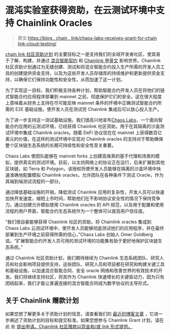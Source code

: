 # 混沌实验室获得资助，在云测试环境中支持 Chainlink Oracles

> 原文:[https://blog . chain . link/chaos-labs-receives-grant-for-chain link-cloud-testing/](https://blog.chain.link/chaos-labs-receives-grant-for-chainlink-cloud-testing/)

[chain link 社区资助计划](https://chain.link/community/grants) 的主要目标之一是支持我们的全球开发者社区，使其易于了解、构建，并通过 [混合智能契约](https://blog.chain.link/hybrid-smart-contracts-explained/) 和 [Chainlink 甲骨文](https://blog.chain.link/what-is-chainlink/) 影响世界。Chainlink 社区资助计划通过为无缝创建、测试和将混合智能合约投入生产所需的开发人员工具的创建提供资金支持，以及为这些开发人员存储库的持续维护和更新提供资金支持，以确保它们保持功能性和安全性，从而加速了这一计划。

为了实现这一目标，我们积极支持各种计划，帮助智能合约开发人员在将他们的链式智能合约应用程序部署到 mainnet 之前，彻底保护它们的安全。这在很大程度上意味着从财务上支持在尽可能反映 mainnet 条件的环境中正确测试智能合约所需的 E2E 基础设施，使开发人员在测试完 Chainlink 集成后可以放心投入生产。

为了进一步支持这一测试基础设施，我们很高兴地宣布[Chaos Labs](https://chaoslabs.xyz/)，一个面向智能合约应用的云测试环境，已经获得 Chainlink 社区资助，用于在其隔离的沙盒测试环境中集成 Chainlink oracles。随着 DeFi 协议现在在 mainnet 上获得数百亿美元的价值，在这样的测试环境中实现对 Chainlink oracles 的支持对于帮助确保整个区块链生态系统的长期可持续性和安全性至关重要。

Chaos Labs 使团队能够在 mainnet forks 上创建高保真的基于代理和场景的模拟，提供真实的测试环境。目前，以太坊网络上的协议正在运行，后来扩展到其他区块链，如 Terra 和 Polygon，该授权将使开发人员能够在隔离的沙盒环境中快速准确地配置模拟 Chainlink oracles，允许团队在各种条件下测试 Oracle，作为其端到端测试流程的一部分。

通过降低基础设施的开销，降低测试 Chainlink 应用的复杂性，开发人员可以快速加快开发速度，缩短上市时间，帮助他们在不影响协议安全性的情况下保持竞争力。通过创建允许模拟使用 Chainlink oracles 的 API 规范，以及用于配置和使用流程的用户界面，智能合约生态系统作为一个整体可以提高用户信任度。

“我们很自豪能够获得 Chainlink 社区的资助，将 Chainlink oracles 集成到 Chaos Labs 云测试环境中，使开发人员能够彻底测试他们的应用程序，并在最终部署到生产环境之前获得所需的信心，”Chaos Labs 创始人 Omer Goldberg 说。“扩展智能合约开发人员可用的测试环境的功能集有助于更好地保护区块链生态系统。”

通过 Chainlink 社区资助计划，我们期待继续为 Chainlink 生态系统团队、研究人员和社会影响项目提供支持，这些团队、研究人员和项目都在研究和构建关键工具和基础设施，以加速混合智能合同、安全 oracle 网络和改善世界的有效技术的开发。我们将继续支持社区，将其作为 Chainlink 快速增长的关键驱动力，因为只有团结起来，我们才能让普遍连接的混合智能合同成为数字协议的主导形式。

## 关于 Chainlink 赠款计划

如果您想了解更多关于资助计划的信息，请查看我们的 [最近的博客文章](https://blog.chain.link/introducing-the-chainlink-community-grant-program/) ，它进一步阐述了资助计划的目标和提交标准。如果您想参与 Chainlink Grant 计划，请在此 处 [提出申请。Chainlink 社区赠款以现金和/或 link 形式提供。](https://chainlinkgrants.typeform.com/to/efEbsq)